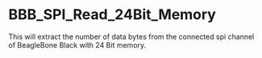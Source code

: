 # BBB_SPI_Read_24Bit_Memory
This will extract the number of data bytes from the connected spi channel of BeagleBone Black with 24 Bit memory.
